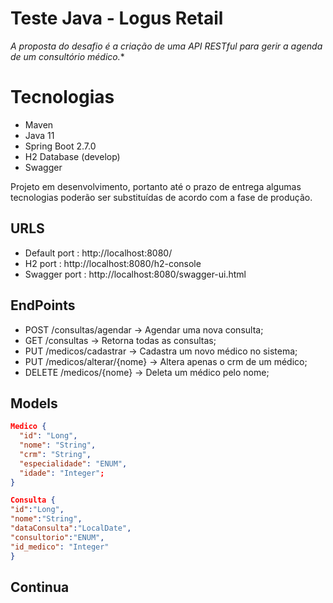 # **Teste Java - Logus Retail**
*A proposta do desafio é a criação de uma API RESTful para gerir a agenda de um consultório médico.**


# Tecnologias

-  Maven
-   Java 11
-   Spring Boot 2.7.0
-   H2 Database (develop)
-   Swagger

Projeto em desenvolvimento, portanto até o prazo de entrega algumas tecnologias poderão ser substituídas de acordo com a fase de produção.

## URLS

-   Default port : http://localhost:8080/
-   H2 port : http://localhost:8080/h2-console
-   Swagger port :  http://localhost:8080/swagger-ui.html

## EndPoints

- POST /consultas/agendar -> Agendar uma nova consulta;
- GET /consultas -> Retorna todas as consultas;
- PUT /medicos/cadastrar -> Cadastra um novo médico no sistema;
- PUT /medicos/alterar/{nome} -> Altera apenas o crm de um médico;
- DELETE /medicos/{nome} -> Deleta um médico pelo nome;

## Models
```json
Medico {
  "id": "Long",
  "nome": "String",
  "crm": "String",
  "especialidade": "ENUM",
  "idade": "Integer";
}
```
```json
Consulta {
"id":"Long",  
"nome":"String",
"dataConsulta":"LocalDate", 
"consultorio":"ENUM",
"id_medico": "Integer" 
}
```

## Continua


